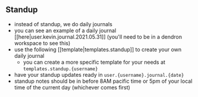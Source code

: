 
## Standup

- instead of standup, we do daily journals
- you can see an example of a daily journal [[here|user.kevin.journal.2021.05.31]] (you'll need to be in a dendron workspace to see this)
- use the following [[template|templates.standup]] to create your own daily journal
  - you can create a more specific template for your needs at `templates.standup.{username}`
- have your standup updates ready in `user.{username}.journal.{date}`
- standup notes should be in before 8AM pacific time or 5pm of your local time of the current day (whichever comes first)

